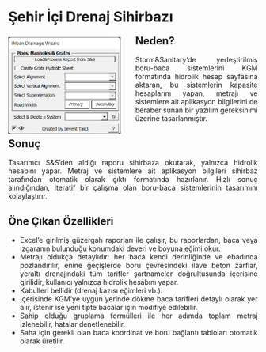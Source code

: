 # Şehir İçi Drenaj Sihirbazı


<div style="overflow: auto;">

  <img src="../_static/urban_drainage_wizard_ui.png" alt="Urban Drainage Wizard UI" style="float: left; margin-right: 20px; margin-top: 5px; padding-right: 10px; max-width: 45%; height: auto;">
  
  
<div style="text-align: justify;">

<h2 style="margin-top: 0;">Neden?</h2>

Storm&Sanitary’de yerleştirilmiş boru-baca sistemlerini KGM formatında hidrolik hesap sayfasına aktaran, bu sistemlerin kapasite hesaplarını yapan, metrajı ve sistemlere ait aplikasyon bilgilerini de beraber sunan bir yazılım gereksinimi üzerine tasarlanmıştır. 
 

  ## Sonuç

Tasarımcı S&S’den aldığı raporu sihirbaza okutarak, yalnızca hidrolik hesabını yapar. Metraj ve sistemlere ait aplikasyon bilgileri sihirbaz tarafından otomatik olarak çıktı formatında hazırlanır. Hızlı sonuç alındığından, iteratif bir çalışma olan boru-baca sistemlerinin tasarımını kolaylaştırır. 

## Öne Çıkan Özellikleri

  - Excel’e girilmiş güzergah raporları ile çalışır, bu raporlardan, baca veya ızgaranın bulunduğu konumdaki deveri ve boyuna eğimi okur.
  - Metrajı oldukça detaylıdır: her baca kendi derinliğinde ve ebadında pozlandırılır, enine geçişlerde boru çevresindeki ilave beton zarflar, yeraltı drenajındaki tüm tarifler şartnameler doğrultusunda içerisine girilidir, kullanıcı yalnızca hidrolik hesabını yapar.
  - Kabulleri bellidir (drenaj kazısı eğimleri vb.).
  - İçerisinde KGM’ye uygun yerinde dökme baca tarifleri detaylı olarak yer alır, istenir ise yeni tipte bacalar için modifiye edilebilir.  
  - Sahip olduğu gruplama formülleri ile her adımda toplam metraj izlenebilir, hatalar denetlenebilir.
  - Saha için gerekli olan baca koordinat ve boru bağlantı tabloları otomatik olarak üretilir.


</div>


</div>
